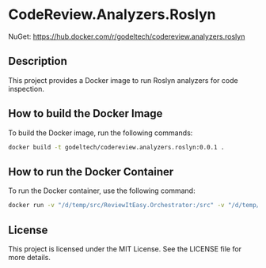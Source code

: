 # CodeReview.Analyzers.Roslyn

NuGet: https://hub.docker.com/r/godeltech/codereview.analyzers.roslyn

## Description

This project provides a Docker image to run Roslyn analyzers for code inspection.

## How to build the Docker Image

To build the Docker image, run the following commands:

```bash
docker build -t godeltech/codereview.analyzers.roslyn:0.0.1 .
```

## How to run the Docker Container

To run the Docker container, use the following command:

```bash
docker run -v "/d/temp/src/ReviewItEasy.Orchestrator:/src" -v "/d/temp/artifacts:/artifacts" --env SOLUTION_FILE_PATH=/src/ReviewItEasy.Orchestrator.sln  -it --rm godeltech/codereview.analyzers.roslyn
```

## License

This project is licensed under the MIT License. See the LICENSE file for more details.